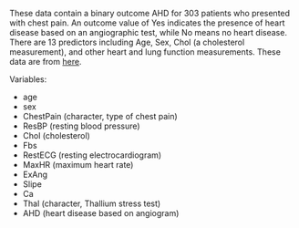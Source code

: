 
These data contain a binary outcome AHD for 303 patients who presented with chest pain.
An outcome value of Yes indicates the presence of heart disease based on an angiographic test, while No means no heart disease. There are 13 predictors including Age, Sex, Chol (a cholesterol measurement), and other heart and lung function measurements. These data are from [here](https://www.statlearning.com/resources-second-edition).

Variables:
- age
- sex
- ChestPain (character, type of chest pain)
- ResBP (resting blood pressure)
- Chol (cholesterol)
- Fbs
- RestECG (resting electrocardiogram)
- MaxHR (maximum heart rate)
- ExAng
- Slipe
- Ca
- Thal (character, Thallium stress test)
- AHD (heart disease based on angiogram)

